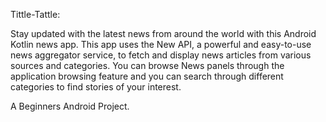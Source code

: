 Tittle-Tattle:

Stay updated with the latest news from around the world with this Android Kotlin news app.
This app uses the New API, a powerful and easy-to-use news aggregator service,
to fetch and display news articles from various sources and categories.
You can browse News panels through the application browsing feature and
you can search through different categories to find stories of your interest.

A Beginners Android Project.

